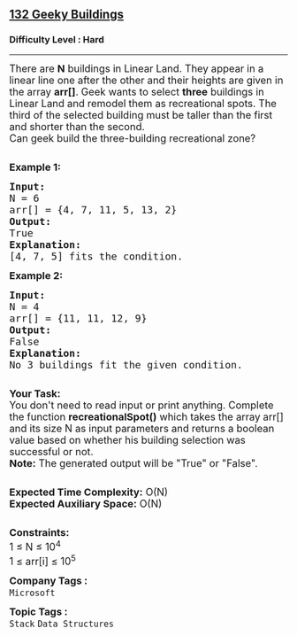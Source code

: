 <h2><a href="https://practice.geeksforgeeks.org/problems/355f731797ea1acbd5ab698b19eb1c3c469aa837/0">132 Geeky Buildings</a></h2><h3>Difficulty Level : Hard</h3><hr><div class="problems_problem_content__Xm_eO"><p><span style="font-size:18px">There are <strong>N</strong> buildings in Linear Land. They appear in a linear line one after the other and their heights are given in the array <strong>arr[]</strong>. Geek wants to select <strong>three</strong> buildings in Linear Land and remodel them as recreational spots. The third of the selected building must be taller than the first and shorter than the second.<br>
Can geek build the three-building recreational zone?&nbsp;</span></p>

<p><br>
<span style="font-size:18px"><strong>Example 1:</strong></span></p>

<pre><span style="font-size:18px"><strong>Input:
</strong>N = 6
arr[] = {4, 7, 11, 5, 13, 2}
<strong>Output:</strong>
True
<strong>Explanation:
</strong>[4, 7, 5] fits the condition. </span>
</pre>

<p><span style="font-size:18px"><strong>Example 2:</strong></span></p>

<pre><span style="font-size:18px"><strong>Input:
</strong>N = 4
arr[] = {11, 11, 12, 9}
<strong>Output:</strong>
False
<strong>Explanation:</strong>
No 3 buildings fit the given condition. </span></pre>

<p><br>
<span style="font-size:18px"><strong>Your Task:</strong><br>
You don't need to read input or print anything. Complete the function <strong>recreationalSpot()</strong> which takes the array arr[] and its size N as input parameters and returns a boolean value based on whether his building selection was successful or not.<br>
<strong>Note:</strong> The generated output will be "True" or "False".</span></p>

<p><br>
<span style="font-size:18px"><strong>Expected Time Complexity:</strong> O(N)<br>
<strong>Expected Auxiliary Space:</strong> O(N)</span></p>

<p><br>
<span style="font-size:18px"><strong>Constraints:</strong><br>
1 ≤ N ≤ 10<sup>4</sup><br>
1 ≤ arr[i] ≤ 10<sup>5</sup></span></p>
</div><p><span style=font-size:18px><strong>Company Tags : </strong><br><code>Microsoft</code>&nbsp;<br><p><span style=font-size:18px><strong>Topic Tags : </strong><br><code>Stack</code>&nbsp;<code>Data Structures</code>&nbsp;